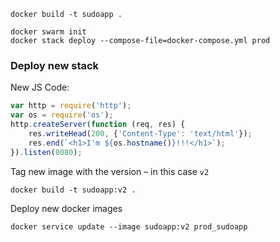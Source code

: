```
docker build -t sudoapp .

docker swarm init
docker stack deploy --compose-file=docker-compose.yml prod
```

### Deploy new stack

New JS Code:

```js
var http = require('http');
var os = require('os');
http.createServer(function (req, res) {
    res.writeHead(200, {'Content-Type': 'text/html'});
    res.end(`<h1>I'm ${os.hostname()}!!!</h1>`);
}).listen(8080);

```

Tag new image with the version – in this case `v2`

```
docker build -t sudoapp:v2 .
```

Deploy new docker images

```
docker service update --image sudoapp:v2 prod_sudoapp
```
